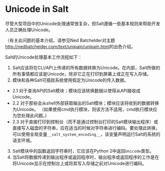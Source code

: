 # Unicode in Salt

尽管大型项目中的Unicode处理通常很复杂，但Salt遵循一些基本规则来帮助开发人员正确处理Unicode。

（有关此问题的基本介绍，请参见Ned Batchelder对主题<http://nedbatchelder.com/text/unipain/unipain.html>的出色介绍。

Salt的Unicode处理基本工作流程如下：

1. Salt应该将在CLI/API上传递的所有数据转换为Unicode。在内部，Salt所做的所有事情都应该是Unicode，除非它正在打印到屏幕上或正在写入存储。
2. 模块和各种Salt可插拔系统使用假定为Unicode的传入数据。
  - 2.1 对于查询API的Salt模块；模块应该转换数据以使得从API接收成Unicode。
  - 2.2 对于那些会从shell外部获取输出的Salt模块；模块应该将收到的数据转换为Unicode。 （如果使用cmd执行模块，则该方法不适用，cmd执行模块应为您处理此问题。)
  - 2.3 对于直接打印到控制台（而不是通过控制台打印的Salt模块输出程序）或直接写入磁盘的字符串，应在适当的时候对字符串进行编码。要处理此转换，可以使用全局变量`__salt_system_encoding__`，该变量声明运行Salt的系统的语言环境。
3. Salt模块中的函数返回字符串时，它应该在Python 2中返回`Unicode`类型。
4. 当Salt将数据传递到输出程序或返回程序时，输出程序或返回程序的工作是在将Unicode显示在控制台上或将其写入存储之前对Unicode进行编码。
